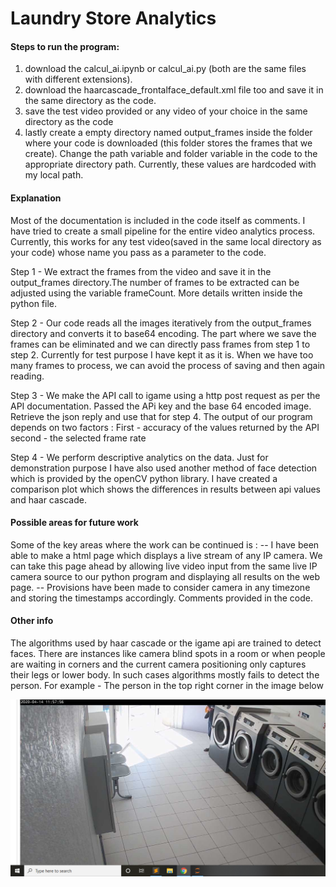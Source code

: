 # Laundry Store Analytics
#### Steps to run the program:
1) download the calcul_ai.ipynb or calcul_ai.py (both are the same files with different extensions).
2) download the haarcascade_frontalface_default.xml file too and save it in the same directory as the code.
3) save the test video provided or any video of your choice in the same directory as the code
4) lastly create a empty directory named output_frames inside the folder where your code is downloaded (this folder stores the frames that we create). Change the path variable and folder variable in the code to the appropriate directory path. Currently, these values are hardcoded with my local path. 

#### Explanation
Most of the documentation is included in the code itself as comments.
I have tried to create a small pipeline for the entire video analytics process. Currently, this works for any test video(saved in the same local directory as your code) whose name you pass as a parameter to the code.

Step 1 - We extract the frames from the video and save it in the output_frames directory.The number of frames to be extracted can be adjusted using the variable frameCount. More details written inside the python file.

Step 2 - Our code reads all the images iteratively from the output_frames directory and converts it to base64 encoding. The part where we save the frames can be eliminated and we can directly pass frames from step 1 to step 2. Currently for test purpose I have kept it as it is. When we have too many frames to process, we can avoid the process of saving and then again reading.

Step 3 - We make the API call to igame using a http post request as per the API documentation. Passed the APi key and the base 64 encoded image. Retrieve the json reply and use that for step 4. The output of our program depends on two factors : 
First - accuracy of the values returned by the API
second - the selected frame rate

Step 4 - We perform descriptive analytics on the data. Just for demonstration purpose I have also used another method of face detection which is provided by the openCV python library. I have created a comparison plot which shows the differences in results between api values and haar cascade. 

#### Possible areas for future work
Some of the key areas where the work can be continued is :
-- I have been able to make a html page which displays a live stream of any IP camera. We can take this page ahead by allowing live video input from the same live IP camera source to our python program and displaying all results on the web page.
-- Provisions have been made to consider camera in any timezone and storing the timestamps accordingly. Comments provided in the code.


#### Other info
The algorithms used by haar cascade or the igame api are trained to detect faces. There are instances like camera blind spots in a room or when people are waiting in corners and the current camera positioning only captures their legs or lower body. In such cases algorithms mostly fails to detect the person.
For example - The person in the top right corner in the image below

![Blind Spot](/screenshot.png)
 
